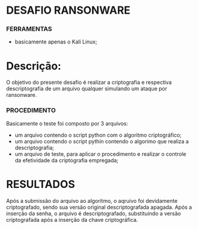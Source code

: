 # DESAFIO RANSONWARE

### FERRAMENTAS

- basicamente apenas o Kali Linux;

# Descrição:
O objetivo do presente desafio é realizar a criptografia e respectiva descriptografia de um arquivo qualquer simulando um ataque por ransonware.

### PROCEDIMENTO
Basicamente o teste foi composto por 3 arquivos:

- um arquivo contendo o script python com o algoritmo criptográfico;
- um arquivo contendo o script pythin contendo o algorimo que realiza a descriptografia;
- um arquivo de teste, para aplicar o procedimento e realizar o controle da efetividade da criptografia empregada;

# RESULTADOS
Após a submissão do arquivo ao algoritmo, o aqruivo foi devidamente criptografado, sendo sua versão original descriptografada apagada.
Após a inserção da senha, o arquivo é descriptografado, substituindo a versão criptografada após a inserção da chave criptográfica.





